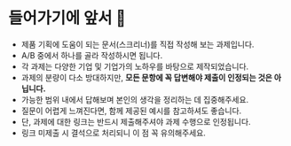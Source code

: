 # 들어가기에 앞서 👋
- 제품 기획에 도움이 되는 문서(스크리너)를 직접 작성해 보는 과제입니다.
- A/B 중에서 하나를 골라 작성하시면 됩니다.
- 각 과제는 다양한 기업 및 기업가의 노하우를 바탕으로 제작되었습니다.
- 과제의 분량이 다소 방대하지만, **모든 문항에 꼭 답변해야 제출이 인정되는 것은 아닙니다.**
- 가능한 범위 내에서 답해보며 본인의 생각을 정리하는 데 집중해주세요.
- 질문이 어렵게 느껴진다면, 함께 제공된 예시를 참고하셔도 좋습니다.
- 단, 과제에 대한 링크는 반드시 제출해주셔야 과제 수행으로 인정됩니다.
- 링크 미제출 시 결석으로 처리되니 이 점 꼭 유의해주세요.